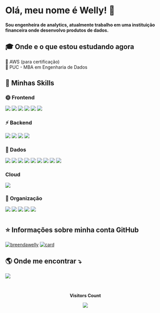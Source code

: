 <!--Apresentação-->
#  Olá,  meu nome é  <strong> Welly! </strong> :raising_hand:

<!--Sobre mim-->
<h4>
Sou engenheira de analytics, atualmente trabalho em uma instituição financeira onde desenvolvo produtos de dados. 
</h4>

<!--Informações academicas-->
## :mortar_board: Onde e o que estou estudando agora

:orange_heart: AWS (para certificação) <br>
:blue_heart: PUC - MBA em Engenharia de Dados<br>

<!--Hard Skills-->
## 🚀 Minhas Skills

### :sun_with_face: Frontend

  <a href="#" alt="HTML">
  <img src="https://img.shields.io/badge/HTML5-E34F26?style=for-the-badge&logo=html5&logoColor=white" /></a>

  <a href="#" alt="CSS">
  <img src="https://img.shields.io/badge/CSS3-1572B6?style=for-the-badge&logo=css3&logoColor=white" /></a>

  <a href="#" alt="Javascript">
  <img src="https://img.shields.io/badge/JavaScript-F7DF1E?style=for-the-badge&logo=javascript&logoColor=black" /></a>

  <a href="#" alt="Bootstrap">
  <img src="https://img.shields.io/badge/Bootstrap-563D7C?style=for-the-badge&logo=bootstrap&logoColor=white" /></a>
  
  <a href="#" Alt="Jquery">
  <img src="https://img.shields.io/badge/jQuery-0769AD?style=for-the-badge&logo=jquery&logoColor=white" /></a>
  
  <a href="#" Alt="React">
  <img src="https://img.shields.io/badge/React-20232A?style=for-the-badge&logo=react&logoColor=61DAFB" /></a>


### :zap: Backend


  <a href="#" alt="Python">
  <img src="https://img.shields.io/badge/Python-3776AB?style=for-the-badge&logo=python&logoColor=white" /></a>

  <a href="#" alt="NodeJs">
  <img src="https://img.shields.io/badge/Node.js-43853D?style=for-the-badge&logo=node.js&logoColor=white" /></a>
  
  <a href="#" Alt="Express">
  <img src="https://img.shields.io/badge/Express.js-404D59?style=for-the-badge" /></a>
  
  <a href="#" Alt="MongoDB">
  <img src="https://img.shields.io/badge/MongoDB-4EA94B?style=for-the-badge&logo=mongodb&logoColor=white" /></a>
  

### :game_die: Dados

  <a href="#" alt="Python">
  <img src="https://img.shields.io/badge/Python-14354C?style=for-the-badge&logo=python&logoColor=white" /></a>

  <a href="#" alt="MySQL">
  <img src="https://img.shields.io/badge/Microsoft_SQL_Server-CC2927?style=for-the-badge&logo=microsoft-sql-server&logoColor=white" /></a>
  
   <a href="#" alt="NoSql">
  <img src="https://img.shields.io/badge/NoSQL-22142b?style=for-the-badge&logo=no-sql&logoColor=white" /></a>
  
  <a href="#" Alt="PostGre">  
  <img src="https://img.shields.io/badge/PostgreSQL-316192?style=for-the-badge&logo=postgresql&logoColor=white" /></a>
  
  <a href="#" Alt="SQL">
  <img src="https://img.shields.io/badge/Microsoft_SQL_Server-CC2927?style=for-the-badge&logo=microsoft-sql-server&logoColor=white" /></a>
  
  <a href="#" Alt="Alteryx">
  <img src="https://img.shields.io/badge/Alteryx-316192?style=for-the-badge" /></a>
  
  <a href="#" Alt="Hadoop">
  <img src="https://img.shields.io/badge/Hadoop-FFD700?style=for-the-badge" /></a>
  
  <a href="#" Alt="Power BI">
  <img src="https://img.shields.io/badge/PowerBI-FFFF00?style=for-the-badge" /></a>
  
  <a href="#" Alt="Tableau">
  <img src="https://img.shields.io/badge/Tableau-4682B4?style=for-the-badge" /></a>
  
### Cloud

  <a href="#" Alt="AWS">
  <img src="https://img.shields.io/badge/Amazon_AWS-232F3E?style=for-the-badge&logo=amazon-aws&logoColor=white" /></a>

### :file_folder: Organização

  <a href="#" Alt="Excel">
  <img src="https://img.shields.io/badge/Microsoft_Excel-217346?style=for-the-badge&logo=microsoft-excel&logoColor=white" /></a>
  
  <a href="#" alt="Office"> 
  <img src="https://img.shields.io/badge/Microsoft_Office-D83B01?style=for-the-badge&logo=microsoft-office&logoColor=white" /></a>
  
  <a href="#" Alt="Trello">
  <img src="https://img.shields.io/badge/-Trello-333333?style=for-the-badge&logo=trello&logoColor=007ACC" /></a>
  
  <a href="#" Alt="Sharepoint">
  <img src="https://img.shields.io/badge/Microsoft_SharePoint-0078D4?style=for-the-badge&logo=microsoft-sharepoint&logoColor=white" /></a>
    
  <a href="#" Alt="Confluence">
  <img src="https://img.shields.io/badge/Confluence-4682B4?style=for-the-badge" /></a>
  
#


<!--Estatisticas da conta guthub-->
## ⭐ Informações sobre minha conta GitHub

  [![breendawelly](https://github-readme-stats.vercel.app/api/top-langs/?username=breendawelly&hide=html&layout=compact&theme=dracula)](https://github.com/breendawelly/)
  [![card](https://github-readme-stats.vercel.app/api?username=breendawelly&theme=dracula)](https://github.com/weleedev/)
  
<!--Informações de contato-->
## :earth_americas: <strong> Onde me encontrar </strong> :arrow_heading_down:

<p align="left">
  <a href="#" alt="Linkedin">
  <img src="https://img.shields.io/badge/-Linkedin-0e76a8?style=flat-square&logo=Linkedin&logoColor=white&link=https://www.linkedin.com/in/breendawelly/" /></a>

</p> 

  <!--Contador de visitas na pagina-->
<div align="center">
<br><p align="centre"><b>Visitors Count</b></p>  
<p align="center"><img align="center" src="https://profile-counter.glitch.me/{breendawelly}/count.svg" /></p> 
<br></div>

